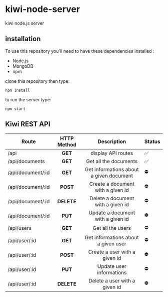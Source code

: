 # kiwi-node-server
kiwi node.js server

## installation

To use this repository you'll need to have these dependencies installed :
 - Node.js
 - MongoDB
 - npm

clone this repository then type:

```shell
npm install
```

to run the server type:

```shell
npm start
```


## Kiwi REST API

| Route             | HTTP Method |               Description               | Status             |
|-------------------|:-----------:|:---------------------------------------:|--------------------|
| /api              | **GET**     | display API routes                      | :white_check_mark: |
| /api/documents    | **GET**     | Get all the documents                   | :white_check_mark: |
| /api/document/:id | **GET**     | Get informations about a given document | :no_entry:         |
| /api/document/:id | **POST**    | Create a document with a given id       | :no_entry:         |
| /api/document/:id | **DELETE**  | Delete a document with a given id       | :no_entry:         |
| /api/document/:id | **PUT**     | Update a document with a given id       | :no_entry:         |
| /api/users        | **GET**     | Get all the users                       | :no_entry:         |
| /api/user/:id     | **GET**     | Get informations about a given user     | :no_entry:         |
| /api/user/:id     | **POST**    | Create a user with a given id           | :no_entry:         |
| /api/user/:id     | **PUT**     | Update user informations                | :no_entry:         |
| /api/user/:id     | **DELETE**  | Delete a user with a given id           | :no_entry:         |
